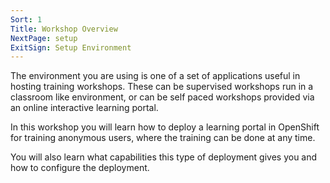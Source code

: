 ```yaml
---
Sort: 1
Title: Workshop Overview
NextPage: setup
ExitSign: Setup Environment
---
```


The environment you are using is one of a set of applications useful in hosting training workshops. These can be supervised workshops run in a classroom like environment, or can be self paced workshops provided via an online interactive learning portal.

In this workshop you will learn how to deploy a learning portal in OpenShift for training anonymous users, where the training can be done at any time.

You will also learn what capabilities this type of deployment gives you and how to configure the deployment.
